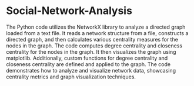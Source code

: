 # Social-Network-Analysis
The Python code utilizes the NetworkX library to analyze a directed graph loaded from a text file. 
It reads a network structure from a file, constructs a directed graph, and then calculates various centrality measures for the nodes in the graph.
The code computes degree centrality and closeness centrality for the nodes in the graph.
It then visualizes the graph using matplotlib. Additionally, custom functions for degree centrality and closeness centrality are defined and applied to the graph.
The code demonstrates how to analyze and visualize network data, showcasing centrality metrics and graph visualization techniques.

